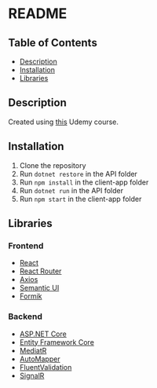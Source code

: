 # README

## Table of Contents

- [Description](#description)
- [Installation](#installation)
- [Libraries](#libraries)

## Description

Created using [this](https://www.udemy.com/course/complete-guide-to-building-an-app-with-net-core-and-react/) Udemy course.

## Installation

1. Clone the repository
2. Run `dotnet restore` in the API folder
3. Run `npm install` in the client-app folder
4. Run `dotnet run` in the API folder
5. Run `npm start` in the client-app folder

## Libraries

### Frontend

- [React](https://reactjs.org/)
- [React Router](https://reactrouter.com/)
- [Axios](https://axios-http.com/)
- [Semantic UI](https://react.semantic-ui.com/)
- [Formik](https://formik.org/)

### Backend

- [ASP.NET Core](https://dotnet.microsoft.com/apps/aspnet)
- [Entity Framework Core](https://docs.microsoft.com/en-us/ef/core/)
- [MediatR](https://github.com/jbogard/MediatR/wiki)
- [AutoMapper](https://automapper.org/)
- [FluentValidation](https://fluentvalidation.net/)
- [SignalR](https://dotnet.microsoft.com/apps/aspnet/signalr)
